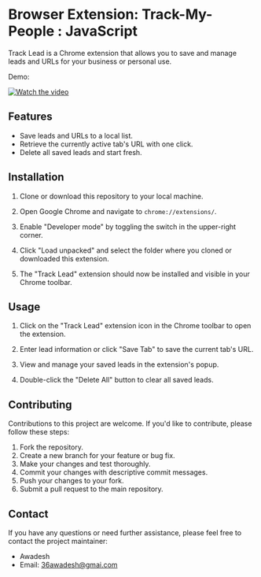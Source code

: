# Browser Extension: Track-My-People : JavaScript

Track Lead is a Chrome extension that allows you to save and manage leads and URLs for your business or personal use.

Demo:

[![Watch the video](https://img.shields.io/badge/Watch%20on%20YouTube-red?style=for-the-badge&logo=youtube)](https://www.youtube.com/watch?v=bDGb4ktQtiQ)

## Features

- Save leads and URLs to a local list.
- Retrieve the currently active tab's URL with one click.
- Delete all saved leads and start fresh.

## Installation

1. Clone or download this repository to your local machine.

2. Open Google Chrome and navigate to `chrome://extensions/`.

3. Enable "Developer mode" by toggling the switch in the upper-right corner.

4. Click "Load unpacked" and select the folder where you cloned or downloaded this extension.

5. The "Track Lead" extension should now be installed and visible in your Chrome toolbar.

## Usage

1. Click on the "Track Lead" extension icon in the Chrome toolbar to open the extension.

2. Enter lead information or click "Save Tab" to save the current tab's URL.

3. View and manage your saved leads in the extension's popup.

4. Double-click the "Delete All" button to clear all saved leads.

## Contributing

Contributions to this project are welcome. If you'd like to contribute, please follow these steps:

1. Fork the repository.
2. Create a new branch for your feature or bug fix.
3. Make your changes and test thoroughly.
4. Commit your changes with descriptive commit messages.
5. Push your changes to your fork.
6. Submit a pull request to the main repository.

## Contact

If you have any questions or need further assistance, please feel free to contact the project maintainer:

- Awadesh
- Email: 36awadesh@gmai.com

